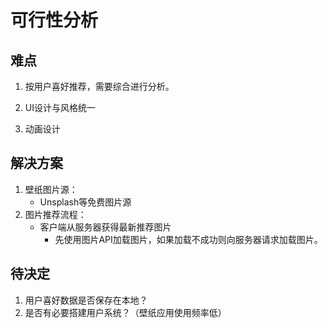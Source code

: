 # 可行性分析

## 难点 

1. 按用户喜好推荐，需要综合进行分析。

2. UI设计与风格统一

3. 动画设计



## 解决方案

1. 壁纸图片源：
   - Unsplash等免费图片源
2. 图片推荐流程：
   - 客户端从服务器获得最新推荐图片
     - 先使用图片API加载图片，如果加载不成功则向服务器请求加载图片。



## 待决定

1. 用户喜好数据是否保存在本地？
2. 是否有必要搭建用户系统？（壁纸应用使用频率低）

